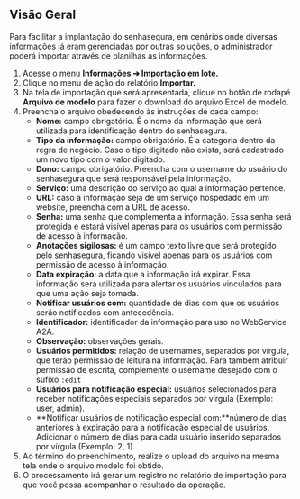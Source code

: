 ## Visão Geral

Para facilitar a implantação do senhasegura, em cenários onde diversas informações já eram gerenciadas por outras soluções, o administrador poderá importar através de planilhas as informações.

1. Acesse o menu **Informações ➔ Importação em lote.**
2. Clique no menu de ação do relatório **Importar.**
3. Na tela de importação que será apresentada, clique no botão de rodapé **Arquivo de modelo** para fazer o download do arquivo Excel de modelo.
4. Preencha o arquivo obedecendo às instruções de cada campo:
	* **Nome:** campo obrigatório. É o nome da informação que será utilizada para identificação dentro do senhasegura.
	* **Tipo da informação:** campo obrigatório. É a categoria dentro da regra de negócio. Caso o tipo digitado não exista, será cadastrado um novo tipo com o valor digitado.
	* **Dono:** campo obrigatório. Preencha com o username do usuário do senhasegura que será responsável pela informação.
	* **Serviço:** uma descrição do serviço ao qual a informação pertence.
	* **URL:** caso a informação seja de um serviço hospedado em um website, preencha com a URL de acesso.
	* **Senha:** uma senha que complementa a informação. Essa senha será protegida e estará visível apenas para os usuários com permissão de acesso à informação.
	* **Anotações sigilosas:** é um campo texto livre que será protegido pelo senhasegura, ficando visível apenas para os usuários com permissão de acesso à informação.
	* **Data expiração:** a data que a informação irá expirar. Essa informação será utilizada para alertar os usuários vinculados para que uma ação seja tomada.
	* **Notificar usuários com:** quantidade de dias com que os usuários serão notificados com antecedência.
	* **Identificador:** identificador da informação para uso no WebService A2A.
	* **Observação:** observações gerais.
	* **Usuários permitidos:** relação de usernames, separados por vírgula, que terão permissão de leitura na informação. Para também atribuir permissão de escrita, complemente o username desejado com o sufixo `:edit`
	* **Usuários para notificação especial:** usuários selecionados para receber notificações especiais separados por vírgula (Exemplo: user, admin).
	* **Notificar usuários de notificação especial com:**número de dias anteriores à expiração para a notificação especial de usuários. Adicionar o número de dias para cada usuário inserido separados por vírgula (Exemplo: 2, 1\).
5. Ao término do preenchimento, realize o upload do arquivo na mesma tela onde o arquivo modelo foi obtido.
6. O processamento irá gerar um registro no relatório de importação para que você possa acompanhar o resultado da operação.
